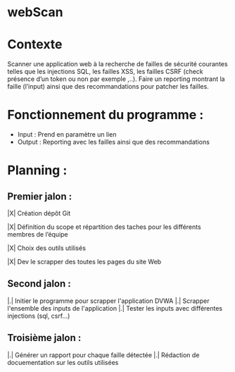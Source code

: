 # webScan

# Contexte

Scanner une application web à la recherche de failles de sécurité courantes telles que les injections SQL, les failles XSS, les failles CSRF (check présence d’un token ou non par exemple ,..). Faire un reporting montrant la faille (l’input) ainsi que des recommandations pour patcher les failles.

# Fonctionnement du programme : 
- Input : Prend en paramètre un lien
- Output : Reporting avec les failles ainsi que des recommandations 


# Planning : 

## Premier jalon :  

|X| Création dépôt Git 

|X| Définition du scope et répartition des taches pour les différents membres de l’équipe 

|X| Choix des outils utilisés

|X| Dev le scrapper des toutes les pages du site Web

## Second jalon :  

|.| Initier le programme pour scrapper l'application DVWA
|.| Scrapper l'ensemble des inputs de l'application 
|.| Tester les inputs avec différentes injections (sql, csrf...)


## Troisième jalon : 

|.| Générer un rapport pour chaque faille détectée
|.| Rédaction de docuementation sur les outils utilisées 
